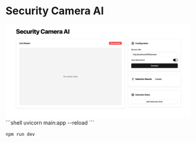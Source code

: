 # Security Camera AI

<img src="artworks/frontend.png" alt="Frontend" width="500" />
```shell
uvicorn main:app --reload
```

```shell
npm run dev
```
